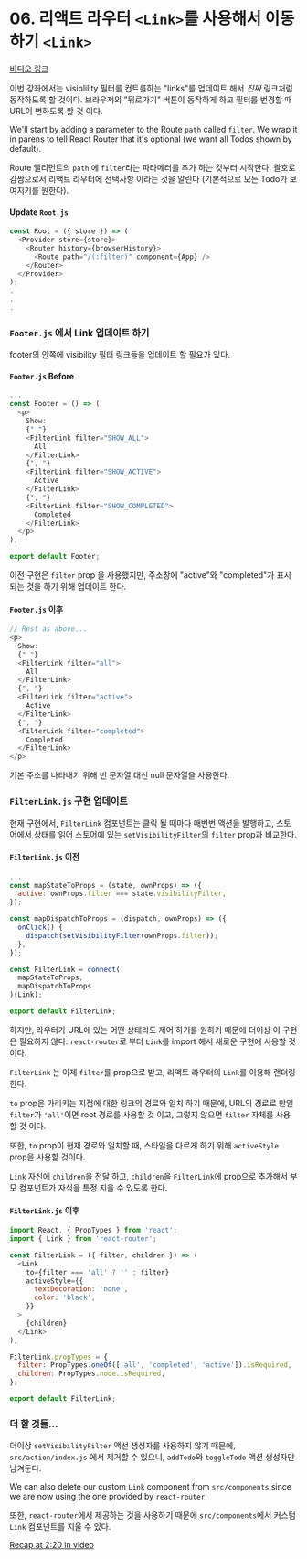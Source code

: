 # 06. 리액트 라우터 `<Link>`를 사용해서 이동하기 `<Link>`
[비디오 링크](https://egghead.io/lessons/javascript-redux-navigating-with-react-router-link?series=building-react-applications-with-idiomatic-redux)

이번 강좌에서는 visiblility 필터를 컨트롤하는 "links"를 업데이트 해서 _진짜_ 링크처럼 동작하도록 할 것이다. 브라우저의 "뒤로가기" 버튼이 동작하게 하고 필터를 번경할 때 URL이 변하도록 할 것 이다.

We'll start by adding a parameter to the Route `path` called `filter`. We wrap it in parens to tell React Router that it's optional (we want all Todos shown by default).

Route 엘리먼트의 `path` 에 `filter`라는 파라메터를 추가 하는 것부터 시작한다. 괄호로 감쌈으로서 리액트 라우터에 선택사항 이라는 것을 알린다 (기본적으로 모든 Todo가 보여지기를 원한다).

#### Update `Root.js`
```javascript
const Root = ({ store }) => (
  <Provider store={store}>
    <Router history={browserHistory}>
      <Route path="/(:filter)" component={App} />
    </Router>
  </Provider>
);
.
.
.
```

### `Footer.js` 에서 Link 업데이트 하기
footer의 안쪽에 visibility 필터 링크들을 업데이트 할 필요가 있다.

#### `Footer.js` Before
```javascript
...
const Footer = () => (
  <p>
    Show:
    {" "}
    <FilterLink filter="SHOW_ALL">
      All
    </FilterLink>
    {", "}
    <FilterLink filter="SHOW_ACTIVE">
      Active
    </FilterLink>
    {", "}
    <FilterLink filter="SHOW_COMPLETED">
      Completed
    </FilterLink>
  </p>
);

export default Footer;
```

이전 구현은 `filter` prop 을 사용했지만, 주소창에 "active"와 "completed"가 표시되는 것을 하기 위해 업데이트 한다.

#### `Footer.js` 이후
```javascript
// Rest as above...
<p>
  Show:
  {" "}
  <FilterLink filter="all">
    All
  </FilterLink>
  {", "}
  <FilterLink filter="active">
    Active
  </FilterLink>
  {", "}
  <FilterLink filter="completed">
    Completed
  </FilterLink>
</p>
```

기본 주소를 나타내기 위해 빈 문자열 대신 null 문자열을 사용한다.

### `FilterLink.js` 구현 업데이트
현재 구현에서, `FilterLink` 컴포넌트는 클릭 될 때마다 매번번 액션을 발행하고, 스토어에서 상태를 읽어 스토어에 있는 `setVisibilityFilter`의 `filter` prop과 비교한다.

#### `FilterLink.js` 이전
```javascript
...
const mapStateToProps = (state, ownProps) => ({
  active: ownProps.filter === state.visibilityFilter,
});

const mapDispatchToProps = (dispatch, ownProps) => ({
  onClick() {
    dispatch(setVisibilityFilter(ownProps.filter));
  },
});

const FilterLink = connect(
  mapStateToProps,
  mapDispatchToProps
)(Link);

export default FilterLink;
```

하지만, 라우터가 URL에 있는 어떤 상태라도 제어 하기를 원하기 때문에 더이상 이 구현은 필요하지 않다. `react-router`로 부터 `Link`를 import 해서 새로운 구현에 사용할 것이다.

`FilterLink` 는 이제 `filter`를 prop으로 받고, 리액트 라우터의 `Link`를 이용해 랜더링 한다.

`to` prop은 가리키는 지점에 대한 링크의 경로와 일치 하기 때문에, URL의 경로로 만일 `filter`가 `'all'`이면 root 경로를 사용할 것 이고, 그렇지 않으면 `filter` 자체를 사용할 것 이다.


또한, `to` prop이 현재 경로와 일치할 때, 스타일을 다르게 하기 위해 `activeStyle` prop을 사용할 것이다.

`Link` 자신에 `children`을 전달 하고, `children`을 `FilterLink`에 prop으로 추가해서 부모 컴포넌트가 자식을 특정 지을 수 있도록 한다.

#### `FilterLink.js` 이후
```javascript
import React, { PropTypes } from 'react';
import { Link } from 'react-router';

const FilterLink = ({ filter, children }) => (
  <Link
    to={filter === 'all' ? '' : filter}
    activeStyle={{
      textDecoration: 'none',
      color: 'black',
    }}
  >
    {children}
  </Link>
);

FilterLink.propTypes = {
  filter: PropTypes.oneOf(['all', 'completed', 'active']).isRequired,
  children: PropTypes.node.isRequired,
};

export default FilterLink;
```

### 더 할 것들...
더이상 `setVisibilityFilter` 액선 생성자를 사용하지 않기 때문에, `src/action/index.js` 에서 제거할 수 있으니, `addTodo`와 `toggleTodo` 액션 생성자만 남겨둔다.

We can also delete our custom `Link` component from `src/components` since we are now using the one provided by `react-router`.

또한, `react-router`에서 제공하는 것을 사용하기 때문에 `src/components`에서 커스텀 `Link` 컴포넌트를 지울 수 있다.

[Recap at 2:20 in video](https://egghead.io/lessons/javascript-redux-navigating-with-react-router-link?series=building-react-applications-with-idiomatic-redux)
